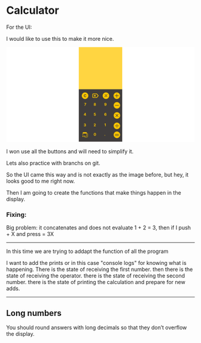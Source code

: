 # Calculator

For the UI:

I would like to use this to make it more nice.

![Calculator UI](./img/calcu.png)

I won use all the buttons and will need to simplify it.

Lets also practice with branchs on git.

So the UI came this way and is not exactly as the image before, but hey, it looks good to me right now.

Then I am going to create the functions that make things happen in the display.

### Fixing:

Big problem: it concatenates and does not evaluate
1 + 2 = 3, then if I push + X and press = 3X

---

In this time we are trying to addapt the function of all the program

I want to add the prints or in this case "console logs" for knowing what is happening.
There is the state of receiving the first number.
then there is the state of receiving the operator.
there is the state of receiving the second number.
there is the state of printing the calculation and prepare for new adds.

---

## Long numbers

You should round answers with long decimals so that they don’t overflow the display.